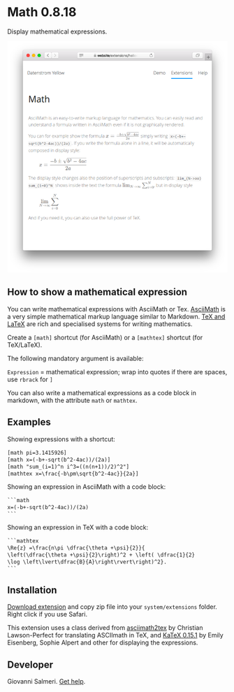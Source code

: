 Math 0.8.18
===========
Display mathematical expressions.

<p align="center"><img src="math-screenshot.png?raw=true" alt="Screenshot"></p>

## How to show a mathematical expression

You can write mathematical expressions with AsciiMath or Tex. [AsciiMath](http://asciimath.org/) is a very simple mathematical markup language similar to Markdown. [TeX and LaTeX](https://en.wikibooks.org/wiki/LaTeX/Mathematics) are rich and specialised systems for writing mathematics.

Create a `[math]` shortcut (for AsciiMath) or a `[mathtex]` shortcut (for TeX/LaTeX).

The following mandatory argument is available:

`Expression` = mathematical expression; wrap into quotes if there are spaces, use `rbrack` for `]`  

You can also write a mathematical expressions as a code block in markdown, with the attribute `math` or `mathtex`.

## Examples

Showing expressions with a shortcut:

    [math pi=3.1415926]
    [math x=(-b+-sqrt(b^2-4ac))/(2a)]
    [math "sum_(i=1)^n i^3=((n(n+1))/2)^2"]
    [mathtex x=\frac{-b\pm\sqrt{b^2-4ac}}{2a}]

Showing an expression in AsciiMath with a code block:

    ```math
    x=(-b+-sqrt(b^2-4ac))/(2a)
    ```

Showing an expression in TeX with a code block:

    ```mathtex
    \Re{z} =\frac{n\pi \dfrac{\theta +\psi}{2}}{
    \left(\dfrac{\theta +\psi}{2}\right)^2 + \left( \dfrac{1}{2}
    \log \left\lvert\dfrac{B}{A}\right\rvert\right)^2}.
    ```

## Installation

[Download extension](https://github.com/GiovanniSalmeri/yellow-math/archive/master.zip) and copy zip file into your `system/extensions` folder. Right click if you use Safari.

This extension uses a class derived from [asciimath2tex](https://github.com/christianp/asciimath2tex) by Christian Lawson-Perfect for translating ASCIImath in TeX, and [KaTeX 0.15.1](https://katex.org/) by Emily Eisenberg, Sophie Alpert and other for displaying the expressions.

## Developer

Giovanni Salmeri. [Get help](https://datenstrom.se/yellow/help/).
